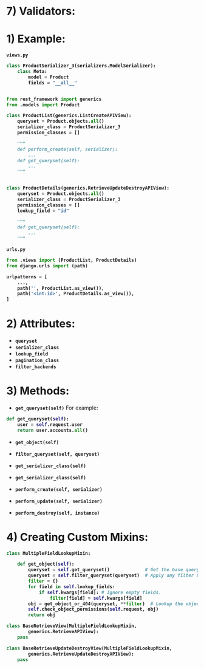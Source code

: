 # 7) Validators:


# 1) Example:
<b>

`views.py`

```python
class ProductSerializer_3(serializers.ModelSerializer):
    class Meta:
        model = Product
        fields = "__all__"


from rest_framework import generics
from .models import Product

class ProductList(generics.ListCreateAPIView):
    queryset = Product.objects.all()
    serializer_class = ProductSerializer_3
    permission_classes = []

    """
    def perform_create(self, serializer):
        ...
    def get_queryset(self):
        ...
    """


class ProductDetails(generics.RetrieveUpdateDestroyAPIView):
    queryset = Product.objects.all()
    serializer_class = ProductSerializer_3
    permission_classes = []
    lookup_field = "id"

    """
    def get_queryset(self):
        ...
    """
```

`urls.py`
```python
from .views import (ProductList, ProductDetails)
from django.urls import (path)

urlpatterns = [
    ...,
    path('', ProductList.as_view()),
    path('<int:id>', ProductDetails.as_view()),
]
```
</b>














































# 2) Attributes:


- **`queryset`**
- **`serializer_class`**
- **`lookup_field`**
- **`pagination_class`**
- **`filter_backends`**
















































# 3) Methods:




- **`get_queryset(self)`**
For example:
<b>

```python
def get_queryset(self):
    user = self.request.user
    return user.accounts.all()
```
</b>



- **`get_object(self)`**

- **`filter_queryset(self, queryset)`**
- **`get_serializer_class(self)`**
- **`get_serializer_class(self)`**


      
- **`perform_create(self, serializer)`**
- **`perform_update(self, serializer)`**
- **`perform_destroy(self, instance)`**











































# 4) Creating Custom Mixins:



<b>



```python
class MultipleFieldLookupMixin:

    def get_object(self):
        queryset = self.get_queryset()             # Get the base queryset
        queryset = self.filter_queryset(queryset)  # Apply any filter backends
        filter = {}
        for field in self.lookup_fields:
            if self.kwargs[field]: # Ignore empty fields.
                filter[field] = self.kwargs[field]
        obj = get_object_or_404(queryset, **filter)  # Lookup the object
        self.check_object_permissions(self.request, obj)
        return obj
```





```python
class BaseRetrieveView(MultipleFieldLookupMixin,
        generics.RetrieveAPIView):
    pass

class BaseRetrieveUpdateDestroyView(MultipleFieldLookupMixin,
        generics.RetrieveUpdateDestroyAPIView):
    pass
```


</b>
